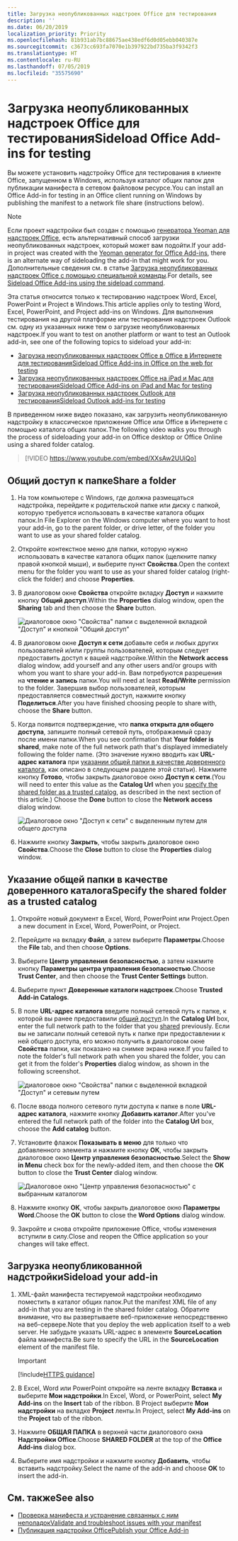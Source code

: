 ```yaml
---
title: Загрузка неопубликованных надстроек Office для тестирования
description: ''
ms.date: 06/20/2019
localization_priority: Priority
ms.openlocfilehash: 81b931ab7bc88675ae438edf6d0d05ebb040387e
ms.sourcegitcommit: c3673cc693fa7070e1b397922bd735ba3f9342f3
ms.translationtype: HT
ms.contentlocale: ru-RU
ms.lasthandoff: 07/05/2019
ms.locfileid: "35575690"
---
```

# <a name="sideload-office-add-ins-for-testing"></a><span data-ttu-id="70239-102">Загрузка неопубликованных надстроек Office для тестирования</span><span class="sxs-lookup"><span data-stu-id="70239-102">Sideload Office Add-ins for testing</span></span>

<span data-ttu-id="70239-103">Вы можете установить надстройку Office для тестирования в клиенте Office, запущенном в Windows, используя каталог общих папок для публикации манифеста в сетевом файловом ресурсе.</span><span class="sxs-lookup"><span data-stu-id="70239-103">You can install an Office Add-in for testing in an Office client running on Windows by publishing the manifest to a network file share (instructions below).</span></span>

> [!NOTE]
> <span data-ttu-id="70239-104">Если проект надстройки был создан с помощью [генератора Yeoman для надстроек Office](https://github.com/OfficeDev/generator-office), есть альтернативный способ загрузки неопубликованных надстроек, который может вам подойти.</span><span class="sxs-lookup"><span data-stu-id="70239-104">If your add-in project was created with the [Yeoman generator for Office Add-ins](https://github.com/OfficeDev/generator-office), there is an alternate way of sideloading the add-in that might work for you.</span></span> <span data-ttu-id="70239-105">Дополнительные сведения см. в статье [Загрузка неопубликованных надстроек Office с помощью специальной команды](sideload-office-addin-using-sideload-command.md).</span><span class="sxs-lookup"><span data-stu-id="70239-105">For details, see [Sideload Office Add-ins using the sideload command](sideload-office-addin-using-sideload-command.md).</span></span>

<span data-ttu-id="70239-106">Эта статья относится только к тестированию надстроек Word, Excel, PowerPoint и Project в Windows.</span><span class="sxs-lookup"><span data-stu-id="70239-106">This article applies only to testing Word, Excel, PowerPoint, and Project add-ins on Windows.</span></span> <span data-ttu-id="70239-107">Для выполнения тестирования на другой платформе или тестирования надстроек Outlook см. одну из указанных ниже тем о загрузке неопубликованных надстроек.</span><span class="sxs-lookup"><span data-stu-id="70239-107">If you want to test on another platform or want to test an Outlook add-in, see one of the following topics to sideload your add-in:</span></span>

- [<span data-ttu-id="70239-108">Загрузка неопубликованных надстроек Office в Office в Интернете для тестирования</span><span class="sxs-lookup"><span data-stu-id="70239-108">Sideload Office Add-ins in Office on the web for testing</span></span>](sideload-office-add-ins-for-testing.md)
- [<span data-ttu-id="70239-109">Загрузка неопубликованных надстроек Office на iPad и Mac для тестирования</span><span class="sxs-lookup"><span data-stu-id="70239-109">Sideload Office Add-ins on iPad and Mac for testing</span></span>](sideload-an-office-add-in-on-ipad-and-mac.md)
- [<span data-ttu-id="70239-110">Загрузка неопубликованных надстроек Outlook для тестирования</span><span class="sxs-lookup"><span data-stu-id="70239-110">Sideload Outlook add-ins for testing</span></span>](/outlook/add-ins/sideload-outlook-add-ins-for-testing)

<span data-ttu-id="70239-111">В приведенном ниже видео показано, как загрузить неопубликованную надстройку в классическое приложение Office или Office в Интернете с помощью каталога общих папок.</span><span class="sxs-lookup"><span data-stu-id="70239-111">The following video walks you through the process of sideloading your add-in on Office desktop or Office Online using a shared folder catalog.</span></span>  

> [!VIDEO https://www.youtube.com/embed/XXsAw2UUiQo]

## <a name="share-a-folder"></a><span data-ttu-id="70239-112">Общий доступ к папке</span><span class="sxs-lookup"><span data-stu-id="70239-112">Share a folder</span></span>

1. <span data-ttu-id="70239-113">На том компьютере с Windows, где должна размещаться надстройка, перейдите к родительской папке или диску с папкой, которую требуется использовать в качестве каталога общих папок.</span><span class="sxs-lookup"><span data-stu-id="70239-113">In File Explorer on the Windows computer where you want to host your add-in, go to the parent folder, or drive letter, of the folder you want to use as your shared folder catalog.</span></span>

2. <span data-ttu-id="70239-114">Откройте контекстное меню для папки, которую нужно использовать в качестве каталога общих папок (щелкните папку правой кнопкой мыши), и выберите пункт **Свойства**.</span><span class="sxs-lookup"><span data-stu-id="70239-114">Open the context menu for the folder you want to use as your shared folder catalog (right-click the folder) and choose **Properties**.</span></span>

3. <span data-ttu-id="70239-115">В диалоговом окне **Свойства** откройте вкладку **Доступ** и нажмите кнопку **Общий доступ**.</span><span class="sxs-lookup"><span data-stu-id="70239-115">Within the **Properties** dialog window, open the **Sharing** tab and then choose the **Share** button.</span></span>

    ![диалоговое окно "Свойства" папки с выделенной вкладкой "Доступ" и кнопкой "Общий доступ"](../images/sideload-windows-properties-dialog.png)

4. <span data-ttu-id="70239-117">В диалоговом окне **Доступ к сети** добавьте себя и любых других пользователей и/или группы пользователей, которым следует предоставить доступ к вашей надстройке.</span><span class="sxs-lookup"><span data-stu-id="70239-117">Within the **Network access** dialog window, add yourself and any other users and/or groups with whom you want to share your add-in.</span></span> <span data-ttu-id="70239-118">Вам потребуются разрешения на **чтение и запись** папки.</span><span class="sxs-lookup"><span data-stu-id="70239-118">You will need at least **Read/Write** permission to the folder.</span></span> <span data-ttu-id="70239-119">Завершив выбор пользователей, которым предоставляется совместный доступ, нажмите кнопку **Поделиться**.</span><span class="sxs-lookup"><span data-stu-id="70239-119">After you have finished choosing people to share with, choose the **Share** button.</span></span>

5. <span data-ttu-id="70239-120">Когда появится подтверждение, что **папка открыта для общего доступа**, запишите полный сетевой путь, отображаемый сразу после имени папки.</span><span class="sxs-lookup"><span data-stu-id="70239-120">When you see confirmation that **Your folder is shared**, make note of the full network path that's displayed immediately following the folder name.</span></span> <span data-ttu-id="70239-121">(Это значение нужно вводить как **URL-адрес каталога** при [указании общей папки в качестве доверенного каталога](#specify-the-shared-folder-as-a-trusted-catalog), как описано в следующем разделе этой статьи). Нажмите кнопку **Готово**, чтобы закрыть диалоговое окно **Доступ к сети**.</span><span class="sxs-lookup"><span data-stu-id="70239-121">(You will need to enter this value as the **Catalog Url** when you [specify the shared folder as a trusted catalog](#specify-the-shared-folder-as-a-trusted-catalog), as described in the next section of this article.) Choose the **Done** button to close the **Network access** dialog window.</span></span>

   ![Диалоговое окно "Доступ к сети" с выделенным путем для общего доступа](../images/sideload-windows-network-access-dialog.png)

6. <span data-ttu-id="70239-123">Нажмите кнопку **Закрыть**, чтобы закрыть диалоговое окно **Свойства**.</span><span class="sxs-lookup"><span data-stu-id="70239-123">Choose the **Close** button to close the **Properties** dialog window.</span></span>

## <a name="specify-the-shared-folder-as-a-trusted-catalog"></a><span data-ttu-id="70239-124">Указание общей папки в качестве доверенного каталога</span><span class="sxs-lookup"><span data-stu-id="70239-124">Specify the shared folder as a trusted catalog</span></span>
      
1. <span data-ttu-id="70239-125">Откройте новый документ в Excel, Word, PowerPoint или Project.</span><span class="sxs-lookup"><span data-stu-id="70239-125">Open a new document in Excel, Word, PowerPoint, or Project.</span></span>
    
2. <span data-ttu-id="70239-126">Перейдите на вкладку **Файл**, а затем выберите **Параметры**.</span><span class="sxs-lookup"><span data-stu-id="70239-126">Choose the **File** tab, and then choose **Options**.</span></span>
    
3. <span data-ttu-id="70239-127">Выберите **Центр управления безопасностью**, а затем нажмите кнопку **Параметры центра управления безопасностью**.</span><span class="sxs-lookup"><span data-stu-id="70239-127">Choose **Trust Center**, and then choose the **Trust Center Settings** button.</span></span>
    
4. <span data-ttu-id="70239-128">Выберите пункт **Доверенные каталоги надстроек**.</span><span class="sxs-lookup"><span data-stu-id="70239-128">Choose **Trusted Add-in Catalogs**.</span></span>
    
5. <span data-ttu-id="70239-129">В поле **URL-адрес каталога** введите полный сетевой путь к папке, к которой вы ранее предоставили [общий доступ](#share-a-folder).</span><span class="sxs-lookup"><span data-stu-id="70239-129">In the **Catalog Url** box, enter the full network path to the folder that you [shared](#share-a-folder) previously.</span></span> <span data-ttu-id="70239-130">Если вы не записали полный сетевой путь к папке при предоставлении к ней общего доступа, его можно получить в диалоговом окне **Свойства** папки, как показано на снимке экрана ниже.</span><span class="sxs-lookup"><span data-stu-id="70239-130">If you failed to note the folder's full network path when you shared the folder, you can get it from the folder's **Properties** dialog window, as shown in the following screenshot.</span></span> 

    ![диалоговое окно "Свойства" папки с выделенной вкладкой "Доступ" и сетевым путем](../images/sideload-windows-properties-dialog-2.png)
    
6. <span data-ttu-id="70239-132">После ввода полного сетевого пути доступа к папке в поле **URL-адрес каталога**, нажмите кнопку **Добавить каталог**.</span><span class="sxs-lookup"><span data-stu-id="70239-132">After you've entered the full network path of the folder into the **Catalog Url** box, choose the **Add catalog** button.</span></span>

7. <span data-ttu-id="70239-133">Установите флажок **Показывать в меню** для только что добавленного элемента и нажмите кнопку **ОК**, чтобы закрыть диалоговое окно **Центр управления безопасностью**.</span><span class="sxs-lookup"><span data-stu-id="70239-133">Select the **Show in Menu** check box for the newly-added item, and then choose the **OK** button to close the **Trust Center** dialog window.</span></span> 

    ![Диалоговое окно "Центр управления безопасностью" с выбранным каталогом](../images/sideload-windows-trust-center-dialog.png)

8. <span data-ttu-id="70239-135">Нажмите кнопку **ОК**, чтобы закрыть диалоговое окно **Параметры Word**.</span><span class="sxs-lookup"><span data-stu-id="70239-135">Choose the **OK** button to close the **Word Options** dialog window.</span></span>

9. <span data-ttu-id="70239-136">Закройте и снова откройте приложение Office, чтобы изменения вступили в силу.</span><span class="sxs-lookup"><span data-stu-id="70239-136">Close and reopen the Office application so your changes will take effect.</span></span>
    

## <a name="sideload-your-add-in"></a><span data-ttu-id="70239-137">Загрузка неопубликованной надстройки</span><span class="sxs-lookup"><span data-stu-id="70239-137">Sideload your add-in</span></span>


1. <span data-ttu-id="70239-138">XML-файл манифеста тестируемой надстройки необходимо поместить в каталог общих папок.</span><span class="sxs-lookup"><span data-stu-id="70239-138">Put the manifest XML file of any add-in that you are testing in the shared folder catalog.</span></span> <span data-ttu-id="70239-139">Обратите внимание, что вы развертываете веб-приложение непосредственно на веб-сервере.</span><span class="sxs-lookup"><span data-stu-id="70239-139">Note that you deploy the web application itself to a web server.</span></span> <span data-ttu-id="70239-140">Не забудьте указать URL-адрес в элементе **SourceLocation** файла манифеста.</span><span class="sxs-lookup"><span data-stu-id="70239-140">Be sure to specify the URL in the **SourceLocation** element of the manifest file.</span></span>

    > [!IMPORTANT]
    > [!include[HTTPS guidance](../includes/https-guidance.md)]

2. <span data-ttu-id="70239-141">В Excel, Word или PowerPoint откройте на ленте вкладку **Вставка** и выберите **Мои надстройки**.</span><span class="sxs-lookup"><span data-stu-id="70239-141">In Excel, Word, or PowerPoint, select **My Add-ins** on the **Insert** tab of the ribbon.</span></span> <span data-ttu-id="70239-142">В Project выберите **Мои надстройки** на вкладке **Project** ленты.</span><span class="sxs-lookup"><span data-stu-id="70239-142">In Project, select **My Add-ins** on the **Project** tab of the ribbon.</span></span> 

3. <span data-ttu-id="70239-143">Нажмите **ОБЩАЯ ПАПКА** в верхней части диалогового окна **Надстройки Office**.</span><span class="sxs-lookup"><span data-stu-id="70239-143">Choose **SHARED FOLDER** at the top of the **Office Add-ins** dialog box.</span></span>

4. <span data-ttu-id="70239-144">Выберите имя надстройки и нажмите кнопку **Добавить**, чтобы вставить надстройку.</span><span class="sxs-lookup"><span data-stu-id="70239-144">Select the name of the add-in and choose **OK** to insert the add-in.</span></span>

## <a name="see-also"></a><span data-ttu-id="70239-145">См. также</span><span class="sxs-lookup"><span data-stu-id="70239-145">See also</span></span>

- [<span data-ttu-id="70239-146">Проверка манифеста и устранение связанных с ним неполадок</span><span class="sxs-lookup"><span data-stu-id="70239-146">Validate and troubleshoot issues with your manifest</span></span>](troubleshoot-manifest.md)
- [<span data-ttu-id="70239-147">Публикация надстройки Office</span><span class="sxs-lookup"><span data-stu-id="70239-147">Publish your Office Add-in</span></span>](../publish/publish.md)
    
